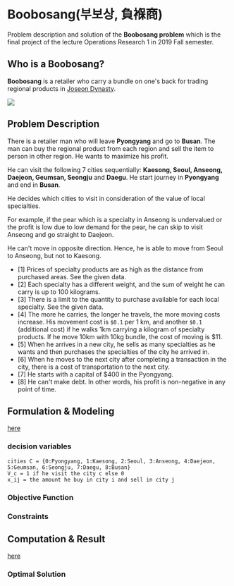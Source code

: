 # Boobosang(부보상, 負褓商)
Problem description and solution of the **Boobosang problem** which is the final project of the lecture Operations Research 1 in 2019 Fall semester.

## Who is a Boobosang?
**Boobosang** is a retailer who carry a bundle on one's back for trading regional products in [Joseon Dynasty](https://en.wikipedia.org/wiki/Joseon).

<img src="https://user-images.githubusercontent.com/50398078/74434655-2f1a1e80-4ea6-11ea-9562-0c79829b9bf5.png">

## Problem Description
There is a retailer man who will leave **Pyongyang** and go to **Busan**. The man can buy the regional product from each region and sell the item to person in other region. He wants to maximize his profit.

He can visit the following 7 cities sequentially: **Kaesong, Seoul, Anseong, Daejeon, Geumsan, Seongju** and **Daegu**. He start journey in **Pyongyang** and end in **Busan**.

He decides which cities to visit in consideration of the value of local specialties.

For example, if the pear which is a specialty in Anseong is undervalued or the profit is low due to low demand for the pear, he can skip to visit Anseong and go straight to Daejeon.

He can't move in opposite direction. Hence, he is able to move from Seoul to Anseong, but not to Kaesong.

- [1] Prices of specialty products are as high as the distance from purchased areas. See the given data.
- [2] Each specialty has a different weight, and the sum of weight he can carry is up to 100 kilograms.
- [3] There is a limit to the quantity to purchase available for each local specialty. See the given data.
- [4] The more he carries, the longer he travels, the more moving costs increase. His movement cost is `$0.1` per 1 km, and another `$0.1` (additional cost) if he walks 1km carrying a kilogram of specialty products. If he move 10km with 10kg bundle, the cost of moving is $11.
- [5] When he arrives in a new city, he sells as many specialties as he wants and then purchases the specialties of the city he arrived in.
- [6] When he moves to the next city after completing a transaction in the city, there is a cost of transportation to the next city.
- [7] He starts with a capital of $400 in the Pyongyang.
- [8] He can't make debt. In other words, his profit is non-negative in any point of time.


## Formulation & Modeling
[here](https://github.com/taegyumin/Boobosang/blob/master/Formulation_and_Modeling.ipynb)

### decision variables
    cities C = {0:Pyongyang, 1:Kaesong, 2:Seoul, 3:Anseong, 4:Daejeon, 5:Geumsan, 6:Seongju, 7:Daegu, 8:Busan}
    V_c = 1 if he visit the city c else 0
    x_ij = the amount he buy in city i and sell in city j

### Objective Function
### Constraints

## Computation & Result
[here]()
### Optimal Solution

